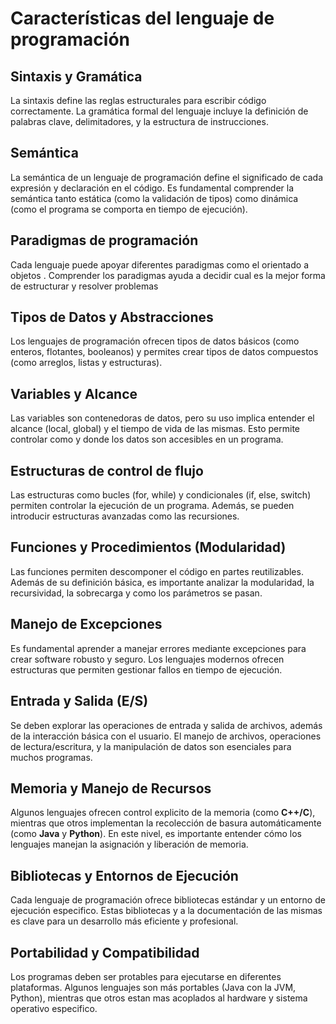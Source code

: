 # Características del lenguaje de programación
## Sintaxis y Gramática
La sintaxis define las reglas estructurales para escribir código correctamente. La gramática formal del lenguaje incluye la definición de palabras clave, delimitadores, y la estructura de instrucciones.
## Semántica
La semántica de un lenguaje de programación define el significado de cada expresión y declaración en el código. Es fundamental comprender la semántica tanto estática (como la validación de tipos) como dinámica (como el programa se comporta en tiempo de ejecución).
## Paradigmas de programación
Cada lenguaje puede apoyar diferentes paradigmas como el orientado a objetos . Comprender los paradigmas ayuda a decidir cual es la mejor forma de estructurar y resolver problemas
## Tipos de Datos y Abstracciones
Los lenguajes de programación ofrecen tipos de datos básicos (como enteros, flotantes, booleanos) y permites crear tipos de datos compuestos (como arreglos, listas y estructuras).
## Variables y Alcance
Las variables son contenedoras de datos, pero su uso implica entender el alcance (local, global) y el tiempo de vida de las mismas. Esto permite controlar como y donde los datos son accesibles en un programa.
## Estructuras de control de flujo
Las estructuras como bucles (for, while) y condicionales (if, else, switch) permiten controlar la ejecución de un programa. Además, se pueden introducir estructuras avanzadas como las recursiones.
## Funciones y Procedimientos (Modularidad)
Las funciones permiten descomponer el código en partes reutilizables. Además de su definición básica, es importante analizar la modularidad, la recursividad, la sobrecarga y como los parámetros se pasan.
## Manejo de Excepciones
Es fundamental aprender a manejar errores mediante excepciones para crear software robusto y seguro. Los lenguajes modernos ofrecen estructuras que permiten gestionar fallos en tiempo de ejecución.
## Entrada y Salida (E/S)
Se deben explorar las operaciones de entrada y salida de archivos, además de la interacción básica con el usuario. El manejo de archivos, operaciones de lectura/escritura, y la manipulación de datos son esenciales para muchos programas.
## Memoria y Manejo de Recursos
Algunos lenguajes ofrecen control explicito de la memoria (como **C++/C**), mientras que otros implementan la recolección de basura automáticamente (como **Java** y **Python**). En este nivel, es importante entender cómo los lenguajes manejan la asignación y liberación de memoria.
## Bibliotecas y Entornos de Ejecución
Cada lenguaje de programación ofrece bibliotecas estándar y un entorno de ejecución especifico. Estas bibliotecas y a la documentación de las mismas es clave para un desarrollo más eficiente y profesional.
## Portabilidad y Compatibilidad
Los programas deben ser protables para ejecutarse en diferentes plataformas. Algunos lenguajes son más portables (Java con la JVM, Python), mientras que otros estan mas acoplados al hardware y sistema operativo especifico.

